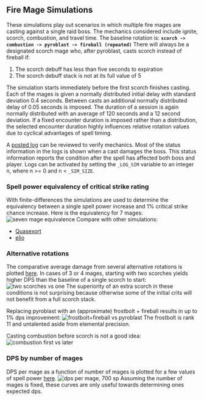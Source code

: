 ## Fire Mage Simulations

These simulations play out scenarios in which multiple fire mages are casting against a single raid boss.  The mechanics considered include ignite, scorch, combustion, and travel time.  The baseline rotation is:
**```scorch -> combustion -> pyroblast -> fireball (repeated)```**
There will always be a designated scorch mage who, after pyroblast, casts scorch instead of fireball if:
1. The scorch debuff has less than five seconds to expiration
2. The scorch debuff stack is not at its full value of 5

The simulation starts immediately before the first scorch finishes casting.  Each of the mages is given a normally distributed initial delay with standard deviation 0.4 seconds.  Between casts an additional normally distributed delay of 0.05 seconds is imposed.  The duration of a session is again normally distributed with an average of 120 seconds and a 12 second deviation.  If a fixed encounter duration is imposed rather than a distribution, the selected encounter duration highly influences relative rotation values due to cyclical advantages of spell timing.

A [posted log](https://github.com/ronkuby-mage/fire-spec-simulation/blob/master/log_example.txt) can be reviewed to verify mechanics.  Most of the status information in the logs is shown when a cast damages the boss.  This status information reports the condition after the spell has affected both boss and player.  Logs can be activated by setting the ```_LOG_SIM``` variable to an integer n, where n >= 0 and n < ```_SIM_SIZE```.

### Spell power equivalency of critical strike rating

With finite-differences the simulations are used to determine the equivalency between a single spell power increase and 1% critical strike chance increase.  Here is the equivalency for 7 mages:
![seven mage equivalence](https://github.com/ronkuby-mage/fire-mage-simulation/raw/master/sp_equiv_plots/sp_equiv_7_mages_96_25000.png)
Compare with other simulations:
* [Quasexort](https://docs.google.com/spreadsheets/d/1dqFuQeNVa403ulrmuW_8Ww-5UszOde0RPMBe2g7t1g4)
* [elio](https://github.com/ignitelio/ignite/blob/master/magus2.ipynb)

### Alternative rotations

The comparative average damage from several alternative rotations is plotted [here](https://github.com/ronkuby-mage/fire-mage-simulation/tree/master/rotation_plots).  In cases of 3 or 4 mages, starting with two scorches yields higher DPS than the baseline of a single scorch to start:
![two scorches vs one](https://github.com/ronkuby-mage/fire-mage-simulation/raw/master/rotation_plots/comparison_1.png)
The superiority of an extra scorch in these conditions is not surprising because otherwise some of the initial crits will not benefit from a full scorch stack.

Replacing pyroblast with an (approximate) frostbolt + fireball results in up to 1% dps improvement:
![frostbolt+fireball vs pyroblast](https://github.com/ronkuby-mage/fire-mage-simulation/raw/master/rotation_plots/comparison_0.png)
The frostbolt is rank 11 and untalented aside from elemental precision.

Casting combustion before scorch is not a good idea:
![combustion first vs later](https://github.com/ronkuby-mage/fire-mage-simulation/raw/master/rotation_plots/comparison_2.png)

### DPS by number of mages

DPS per mage as a function of number of mages is plotted for a few values of spell power [here](https://github.com/ronkuby-mage/fire-mage-simulation/tree/master/dps_per_mage_plots).
![dps per mage, 700 sp](https://github.com/ronkuby-mage/fire-mage-simulation/raw/master/dps_per_mage_plots/spellpower_700.png)
Assuming the number of mages is fixed, these curves are only useful towards determining ones expected dps.
